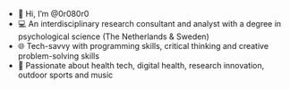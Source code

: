 - 👋 Hi, I’m @0r080r0
- 💻 An interdisciplinary research consultant and analyst with a degree in psychological science (The Netherlands & Sweden)
- 🌐 Tech-savvy with programming skills, critical thinking and creative problem-solving skills
- 💞️ Passionate about health tech, digital health, research innovation, outdoor sports and music

<!---
0r080r0/0r080r0 is a ✨ special ✨ repository because its `README.md` (this file) appears on your GitHub profile.
You can click the Preview link to take a look at your changes.
--->
